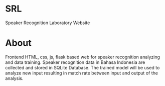 # SRL
Speaker Recognition Laboratory Website
# About
Frontend HTML, css, js, flask based web for speaker recognition analyzing and data training. 
Speaker recognition data in Bahasa Indonesia are collected and stored in SQLite Database. 
The trained model will be used to analyze new input resulting in match rate between input and output of the analysis.
